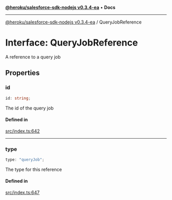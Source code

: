 [**@heroku/salesforce-sdk-nodejs v0.3.4-ea**](../README.md) • **Docs**

***

[@heroku/salesforce-sdk-nodejs v0.3.4-ea](../README.md) / QueryJobReference

# Interface: QueryJobReference

A reference to a query job

## Properties

### id

```ts
id: string;
```

The id of the query job

#### Defined in

[src/index.ts:642](https://github.com/cwallsfdc/salesforce-sdk-nodejs/blob/59161db9ea389cffac0d54282abb2c1e82011d42/src/index.ts#L642)

***

### type

```ts
type: "queryJob";
```

The type for this reference

#### Defined in

[src/index.ts:647](https://github.com/cwallsfdc/salesforce-sdk-nodejs/blob/59161db9ea389cffac0d54282abb2c1e82011d42/src/index.ts#L647)
